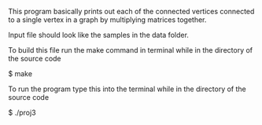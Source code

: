 This program basically prints out each of the connected vertices connected to a single vertex in a graph by multiplying matrices together.

Input file should look like the samples in the data folder. 

To build this file run the make command in terminal while in the directory of the source code

$ make

To run the program type this into the terminal while in the directory of the source code

$ ./proj3
